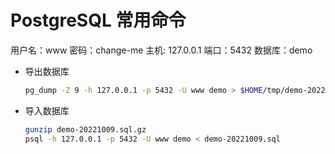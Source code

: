 # PostgreSQL 常用命令

用户名：www
密码：change-me
主机: 127.0.0.1
端口：5432
数据库：demo

- 导出数据库

  ```bash
  pg_dump -Z 9 -h 127.0.0.1 -p 5432 -U www demo > $HOME/tmp/demo-20221009.sql.gz
  ```

- 导入数据库

  ```bash
  gunzip demo-20221009.sql.gz
  psql -h 127.0.0.1 -p 5432 -U www demo < demo-20221009.sql
  ```
